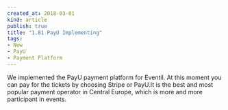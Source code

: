 ```yaml
---
created_at: 2018-03-01 
kind: article
publish: true
title: "1.81 PayU Implementing"
tags:
- New
- PayU
- Payment Platform
---
```

We implemented the PayU payment platform for Eventil. At this moment you can pay for the tickets by choosing Stripe or PayU.It is the best and most popular payment operator in Central Europe, which is more and more participant in events.
<img src="/images/payulogo.png" alt="">
